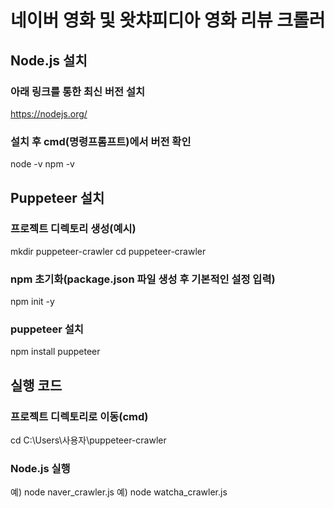 # 네이버 영화 및 왓챠피디아 영화 리뷰 크롤러
## Node.js 설치
### 아래 링크를 통한 최신 버전 설치
https://nodejs.org/
### 설치 후 cmd(명령프롬프트)에서 버전 확인
node -v
npm -v

## Puppeteer 설치
### 프로젝트 디렉토리 생성(예시)
mkdir puppeteer-crawler
cd puppeteer-crawler
### npm 초기화(package.json 파일 생성 후 기본적인 설정 입력)
npm init -y
### puppeteer 설치
npm install puppeteer

## 실행 코드
### 프로젝트 디렉토리로 이동(cmd)
cd C:\Users\사용자\puppeteer-crawler
### Node.js 실행
예) node naver_crawler.js
예) node watcha_crawler.js

